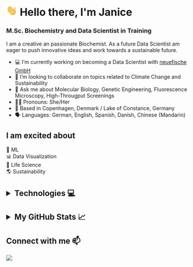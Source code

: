 # <img src="https://raw.githubusercontent.com/ABSphreak/ABSphreak/master/gifs/Hi.gif" width="30px"> Hello there, I'm Janice
<!---
[<img height="30" src="https://raw.githubusercontent.com/iconic/open-iconic/master/svg/globe.svg" />][website]
[<img height="30" src="https://img.shields.io/badge/Linkedin-blue?logo=linkedin" />][linkedin]
[<img height="30" src="https://img.shields.io/badge/Medium-white?logo=medium&logoColor=black" alt="medium"/>][medium]
--->

<!--
**JanicePelzer** is a ✨ _special_ ✨ repository because its `README.md` (this file) appears on your GitHub profile.

Here are some ideas to get you started:

- 🔭 I’m currently working on ...
- 🌱 I’m currently learning ...
- 👯 I’m looking to collaborate on ...
- 🤔 I’m looking for help with ...
- 💬 Ask me about ...
- 📫 How to reach me: ...
- 😄 Pronouns: ...
- ⚡ Fun fact: ...
-->

### M.Sc. Biochemistry and Data Scientist in Training

I am a creative an passionate Biochemist. As a future Data Scientist am eager to push innovative ideas and work towards a sustainable future. 

- 💻 I’m currently working on becoming a Data Scientist with [neuefische GmbH](https://www.neuefische.de/en)
- 🌱 I’m looking to collaborate on topics related to Climate Change and Sustainability
- 💬 Ask me about Molecular Biology, Genetic Engineering, Fluorescence Microscopy, High-Througput Screenings
- 👩🏻 Pronouns: She/Her
- 📍 Based in Copenhagen, Denmark / Lake of Constance, Germany
- 🗣️ Languages: German, English, Spanish, Danish, Chinese (Mandarin)

## I am excited about 

🧠 ML\
📊 Data Visualization\
🧬 Life Science\
🌎 Sustainability


<h2>
 <details>
  <summary>Technologies 💻</summary>
  <br/>
  <img height="30" src="https://img.shields.io/badge/Python-3776AB?style=for-the-badge&logo=python&logoColor=white" alt="Python"/>
  <img height="30" src="https://img.shields.io/badge/pandas-150458?style=for-the-badge&logo=pandas&logoColor=#150458" alt="pandas"/>
  <img height="30" src="https://img.shields.io/badge/NumPy-013243?style=for-the-badge&&logo=numpy&logoColor=#013243" alt="NumPy"/>
  <!-- ! matplolib -->
  <!-- ! seaborn -->
  <img height="30" src="https://img.shields.io/badge/plotly-3F4F75?style=for-the-badge&&logo=plotly&logoColor=#3F4F75" alt="Plotly"/>
  <!-- ! altair -->
  <!-- ! Bokeh -->
  <img height="30" src="https://img.shields.io/badge/scipy-8CAAE6?style=for-the-badge&&logo=scipy&logoColor=white" alt="SciPy"/>
  <img height="30" src="https://img.shields.io/badge/scikit_learn-F7931E?style=for-the-badge&&logo=scikit-learn&logoColor=white" alt="SciPy"/>

  <img height="30" src="https://img.shields.io/badge/PostgreSQL-4169E1?style=for-the-badge&&logo=PostgreSQL&logoColor=white" alt="PostgreSQL"/>
  <!-- ! DBeaver -->
  <img height="30" src="https://img.shields.io/badge/VS_Code-007ACC?style=for-the-badge&&logo=VisualStudioCode&logoColor=#007ACC" alt="Visual Studio Code"/>
    <!-- ! Meta Quest2 -->
  <!-- ! UNIX -->
  <img height="30" src="https://img.shields.io/badge/git-%23fc6d26.svg?&style=for-the-badge&logo=git&logoColor=white" alt="Git"/>
  <!-- ! Agile projectmanagement -->
  <!-- ! Teaching -->
  <!-- ! genetic engeneering -->
  <!-- ! CLSM -->
  <!-- ! HPLC -->
  </details>
</h2>

<h2>
 <details>
  <summary>My GitHub Stats 📈</summary>
  </br>
  <p width="100%" align="left">
  <img src="https://github-readme-stats.vercel.app/api/top-langs/?username=JanicePelzer&hide=java,html,css&theme=dracula" alt="GitHub Top Languages" align="top"/></p>
   <img src="https://github-readme-stats.vercel.app/api?username=JanicePelzer&theme=dracula" alt="GitHub Stats" align="top"/>
 </details>
</h2>

## Connect with me 📫


[<img height="30" src="https://img.shields.io/badge/Linkedin-blue?logo=linkedin" />][linkedin]

 <!-- ? xing -->


[linkedin]: https://www.linkedin.com/in/janicepelzer/ "linkedin.com/in/janicepelzer"
